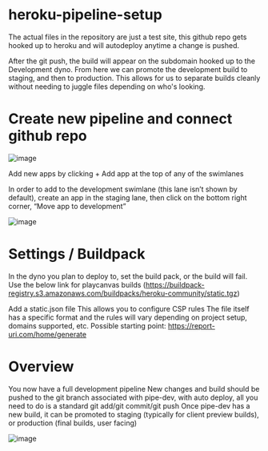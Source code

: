 # heroku-pipeline-setup

The actual files in the repository are just a test site, this github repo gets hooked up to heroku and will autodeploy anytime a change is pushed.

After the git push, the build will appear on the subdomain hooked up to the Development dyno. From here we can promote the development build to staging, and then to production. This allows for us to separate builds cleanly without needing to juggle files depending on who's looking.

# Create new pipeline and connect github repo

![image](https://user-images.githubusercontent.com/7696222/164936431-9a0811f3-8ce0-4040-9560-a5dfa9864520.png)

Add new apps by clicking + Add app at the top of any of the swimlanes

In order to add to the development swimlane (this lane isn’t shown by default), create an app in the staging lane, then click on the bottom right corner, “Move app to development”

![image](https://user-images.githubusercontent.com/7696222/164936448-42832bf4-5823-412f-8fdd-b1207bdc1661.png)

# Settings / Buildpack
In the dyno you plan to deploy to, set the build pack, or the build will fail.
Use the below link for playcanvas builds (https://buildpack-registry.s3.amazonaws.com/buildpacks/heroku-community/static.tgz)

Add a static.json file
This allows you to configure CSP rules
The file itself has a specific format and the rules will vary depending on project setup, domains supported, etc.
Possible starting point: https://report-uri.com/home/generate 

# Overview
You now have a full development pipeline
New changes and build should be pushed to the git branch associated with pipe-dev, with auto deploy, all you need to do is a standard git add/git commit/git push
Once pipe-dev has a new build, it can be promoted to staging (typically for client preview builds), or production (final builds, user facing)

![image](https://user-images.githubusercontent.com/7696222/164934693-40c7fd8c-9a46-4dec-ac45-c197e3d81272.png)
